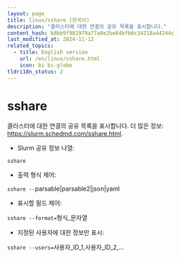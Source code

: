 ```yaml
---
layout: page
title: linux/sshare (한국어)
description: "클러스터에 대한 연결의 공유 목록을 표시합니다."
content_hash: b8bb9f982979a77a0e2be84bfb0c34218a44244c
last_modified_at: 2024-11-12
related_topics:
  - title: English version
    url: /en/linux/sshare.html
    icon: bi bi-globe
tldri18n_status: 2
---
```

# sshare

클러스터에 대한 연결의 공유 목록을 표시합니다.
더 많은 정보: <https://slurm.schedmd.com/sshare.html>.

- Slurm 공유 정보 나열:

`sshare`

- 출력 형식 제어:

`sshare --`<span class="tldr-var badge badge-pill bg-dark-lm bg-white-dm text-white-lm text-dark-dm font-weight-bold">parsable|parsable2|json|yaml</span>

- 표시할 필드 제어:

`sshare --format=`<span class="tldr-var badge badge-pill bg-dark-lm bg-white-dm text-white-lm text-dark-dm font-weight-bold">형식_문자열</span>

- 지정된 사용자에 대한 정보만 표시:

`sshare --users=`<span class="tldr-var badge badge-pill bg-dark-lm bg-white-dm text-white-lm text-dark-dm font-weight-bold">사용자_ID_1,사용자_ID_2,...</span>
